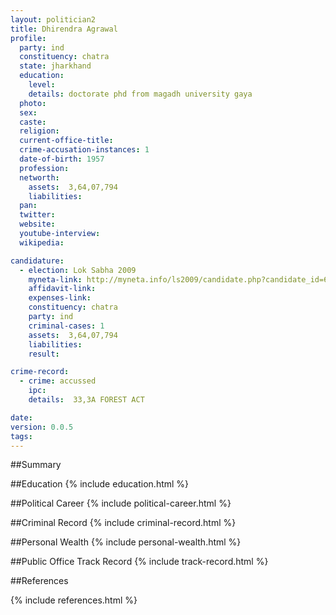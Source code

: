 ```yaml
---
layout: politician2
title: Dhirendra Agrawal
profile: 
  party: ind
  constituency: chatra
  state: jharkhand
  education: 
    level: 
    details: doctorate phd from magadh university gaya
  photo: 
  sex: 
  caste: 
  religion: 
  current-office-title: 
  crime-accusation-instances: 1
  date-of-birth: 1957
  profession: 
  networth: 
    assets:  3,64,07,794
    liabilities: 
  pan: 
  twitter: 
  website: 
  youtube-interview: 
  wikipedia: 

candidature: 
  - election: Lok Sabha 2009
    myneta-link: http://myneta.info/ls2009/candidate.php?candidate_id=659
    affidavit-link: 
    expenses-link: 
    constituency: chatra 
    party: ind
    criminal-cases: 1
    assets:  3,64,07,794
    liabilities: 
    result:  

crime-record: 
  - crime: accussed
    ipc: 
    details:  33,3A FOREST ACT  

date: 
version: 0.0.5
tags: 
---
```

##Summary


##Education
{% include education.html %}


##Political Career
{% include political-career.html %}


##Criminal Record
{% include criminal-record.html %}


##Personal Wealth
{% include personal-wealth.html %}


##Public Office Track Record
{% include track-record.html %}


##References


{% include references.html %}